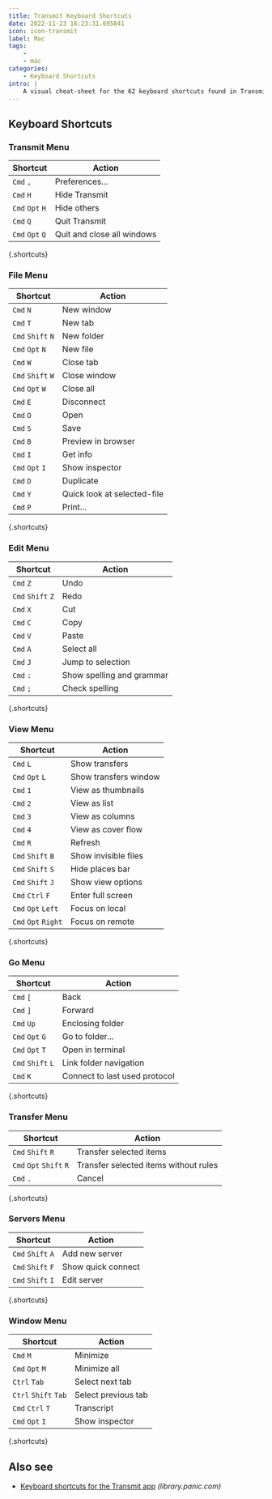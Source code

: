```yaml
---
title: Transmit Keyboard Shortcuts
date: 2022-11-23 16:23:31.695841
icon: icon-transmit
label: Mac
tags: 
    - 
    - mac
categories:
    - Keyboard Shortcuts
intro: |
    A visual cheat-sheet for the 62 keyboard shortcuts found in Transmit. This application is MacOS-only.
---
```




Keyboard Shortcuts
------------------



### Transmit Menu

Shortcut | Action
---|---
`Cmd` `,`  | Preferences...
`Cmd` `H`  | Hide Transmit
`Cmd` `Opt` `H`  | Hide others
`Cmd` `Q`  | Quit Transmit
`Cmd` `Opt` `Q`  | Quit and close all windows
{.shortcuts}


### File Menu

Shortcut | Action
---|---
`Cmd` `N`  | New window
`Cmd` `T`  | New tab
`Cmd` `Shift` `N`  | New folder
`Cmd` `Opt` `N`  | New file
`Cmd` `W`  | Close tab
`Cmd` `Shift` `W`  | Close window
`Cmd` `Opt` `W`  | Close all
`Cmd` `E`  | Disconnect
`Cmd` `O`  | Open
`Cmd` `S`  | Save
`Cmd` `B`  | Preview in browser
`Cmd` `I`  | Get info
`Cmd` `Opt` `I`  | Show inspector
`Cmd` `D`  | Duplicate
`Cmd` `Y`  | Quick look at selected-file
`Cmd` `P`  | Print...
{.shortcuts}


### Edit Menu

Shortcut | Action
---|---
`Cmd` `Z`  | Undo
`Cmd` `Shift` `Z`  | Redo
`Cmd` `X`  | Cut
`Cmd` `C`  | Copy
`Cmd` `V`  | Paste
`Cmd` `A`  | Select all
`Cmd` `J`  | Jump to selection
`Cmd` `:`  | Show spelling and grammar
`Cmd` `;`  | Check spelling
{.shortcuts}


### View Menu

Shortcut | Action
---|---
`Cmd` `L`  | Show transfers
`Cmd` `Opt` `L`  | Show transfers window
`Cmd` `1`  | View as thumbnails
`Cmd` `2`  | View as list
`Cmd` `3`  | View as columns
`Cmd` `4`  | View as cover flow
`Cmd` `R`  | Refresh
`Cmd` `Shift` `B`  | Show invisible files
`Cmd` `Shift` `S`  | Hide places bar
`Cmd` `Shift` `J`  | Show view options
`Cmd` `Ctrl` `F`  | Enter full screen
`Cmd` `Opt` `Left`  | Focus on local
`Cmd` `Opt` `Right`  | Focus on remote
{.shortcuts}


### Go Menu

Shortcut | Action
---|---
`Cmd` `[`  | Back
`Cmd` `]`  | Forward
`Cmd` `Up`  | Enclosing folder
`Cmd` `Opt` `G`  | Go to folder...
`Cmd` `Opt` `T`  | Open in terminal
`Cmd` `Shift` `L`  | Link folder navigation
`Cmd` `K`  | Connect to last used protocol
{.shortcuts}


### Transfer Menu

Shortcut | Action
---|---
`Cmd` `Shift` `R`  | Transfer selected items
`Cmd` `Opt` `Shift` `R`  | Transfer selected items without rules
`Cmd` `.`  | Cancel
{.shortcuts}


### Servers Menu

Shortcut | Action
---|---
`Cmd` `Shift` `A`  | Add new server
`Cmd` `Shift` `F`  | Show quick connect
`Cmd` `Shift` `I`  | Edit server
{.shortcuts}


### Window Menu

Shortcut | Action
---|---
`Cmd` `M`  | Minimize
`Cmd` `Opt` `M`  | Minimize all
`Ctrl` `Tab`  | Select next tab
`Ctrl` `Shift` `Tab`  | Select previous tab
`Cmd` `Ctrl` `T`  | Transcript
`Cmd` `Opt` `I`  | Show inspector
{.shortcuts}




Also see
--------
- [Keyboard shortcuts for the Transmit app](https://library.panic.com/transmit/transmit5/shortcuts/) _(library.panic.com)_
